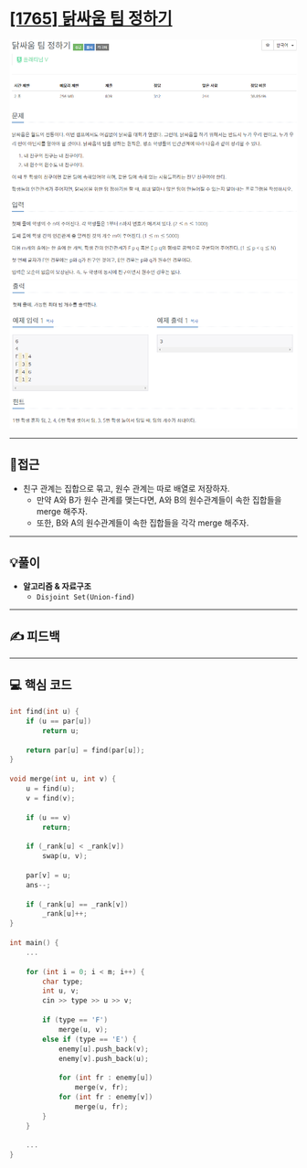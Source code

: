 # [[1765] 닭싸움 팀 정하기](https://www.acmicpc.net/problem/1765)

![](imgs/1.PNG)
![](imgs/2.PNG)
___
## 🤔접근
- 친구 관계는 집합으로 묶고, 원수 관계는 따로 배열로 저장하자.
	- 만약 A와 B가 원수 관계를 맺는다면, A와 B의 원수관계들이 속한 집합들을 merge 해주자.
	- 또한, B와 A의 원수관계들이 속한 집합들을 각각 merge 해주자.
___
## 💡풀이
- <B>알고리즘 & 자료구조</B>
	- `Disjoint Set(Union-find)`
___
## ✍ 피드백
___
## 💻 핵심 코드
```c++
int find(int u) {
	if (u == par[u])
		return u;

	return par[u] = find(par[u]);
}

void merge(int u, int v) {
	u = find(u);
	v = find(v);

	if (u == v)
		return;

	if (_rank[u] < _rank[v])
		swap(u, v);

	par[v] = u;
	ans--;

	if (_rank[u] == _rank[v])
		_rank[u]++;
}

int main() {
	...

	for (int i = 0; i < m; i++) {
		char type;
		int u, v;
		cin >> type >> u >> v;

		if (type == 'F')
			merge(u, v);
		else if (type == 'E') {
			enemy[u].push_back(v);
			enemy[v].push_back(u);

			for (int fr : enemy[u])
				merge(v, fr);
			for (int fr : enemy[v])
				merge(u, fr);
		}
	}

	...
}
```